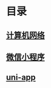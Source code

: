 # 目录

## [计算机网络](/network/generate.md)

## [微信小程序](/miniprogrammer/index.md)

## [uni-app](/uni-app/index.md)




